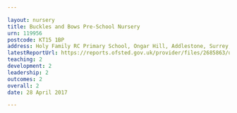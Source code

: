 ```yaml
---

layout: nursery
title: Buckles and Bows Pre-School Nursery
urn: 119956
postcode: KT15 1BP
address: Holy Family RC Primary School, Ongar Hill, Addlestone, Surrey, KT15 1BP
latestReportUrl: https://reports.ofsted.gov.uk/provider/files/2685863/urn/119956.pdf
teaching: 2
development: 2
leadership: 2
outcomes: 2
overall: 2
date: 28 April 2017

---
```

